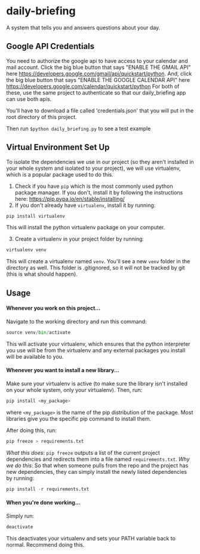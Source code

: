 # daily-briefing
A system that tells you and answers questions about your day.

## Google API Credentials
You need to authorize the google api to have access to your calendar and mail account.
Click the big blue button that says "ENABLE THE GMAIL API" here https://developers.google.com/gmail/api/quickstart/python.
And, click the big blue button that says "ENABLE THE GOOGLE CALENDAR API" here https://developers.google.com/calendar/quickstart/python
For both of these, use the same project to authenticate so that our daily_briefing app can use both apis.

You'll have to download a file called 'credentials.json' that you will put in the root directory of this project.

Then run `$python daily_briefing.py` to see a test example 


## Virtual Environment Set Up
To isolate the dependencies we use in our project (so they aren't installed in your whole system and isolated to your project), we will use virtualenv, which is a popular package used to do this.

1. Check if you have `pip` which is the most commonly used python package manager. If you don't, install it by following the instructions here: https://pip.pypa.io/en/stable/installing/
2. If you don't already have `virtualenv`, install it by running:

```python
pip install virtualenv
```
This will install the python virtualenv package on your computer.

3. Create a virtualenv in your project folder by running:

```python
virtualenv venv
```
This will create a virtualenv named  `venv`. You'll see a new `venv` folder in the directory as well. This folder is .gitignored, so it will not be tracked by git (this is what should happen).

## Usage

#### Whenever you work on this project...
Navigate to the working directory and run this command:

```python
source venv/bin/activate
```

This will activate your virtualenv, which ensures that the python interpreter you use will be from the virtualenv and any external packages you install will be available to you.

#### Whenever you want to install a new library...

Make sure your virtualenv is active (to make sure the library isn't installed on your whole system, only your virtualenv). Then, run:

```python
pip install <my_package>
```
where `<my_package>` is the name of the pip distribution of the package. Most libraries give you the specific pip command to install them.

After doing this, run:

```python
pip freeze > requirements.txt
```
*What this does*: `pip freeze` outputs a list of the current project dependencies and redirects them into a file named `requirements.txt`.
*Why we do this*: So that when someone pulls from the repo and the project has new dependencies, they can simply install the newly listed dependencies by running:
```python
pip install -r requirements.txt
```

#### When you're done working...
Simply run:

```python
deactivate
```
This deactivates your virtualenv and sets your PATH variable back to normal. Recommend doing this.
